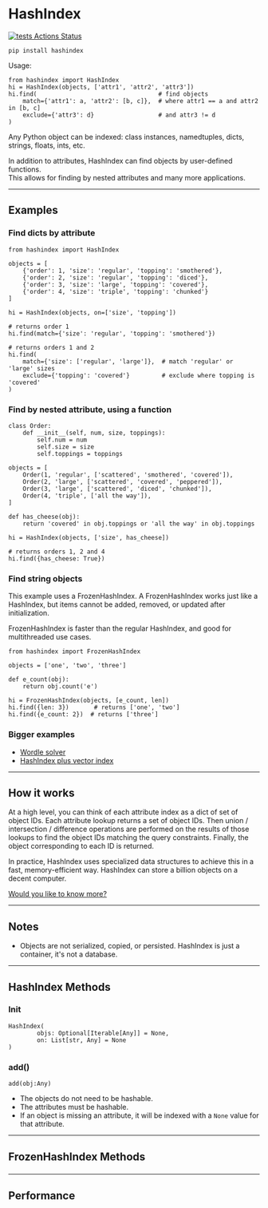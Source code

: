 # HashIndex

[![tests Actions Status](https://github.com/manimino/hashindex/workflows/tests/badge.svg)](https://github.com/manimino/hashindex/actions)

`pip install hashindex`

Usage:

```
from hashindex import HashIndex
hi = HashIndex(objects, ['attr1', 'attr2', 'attr3'])
hi.find(                                  # find objects
    match={'attr1': a, 'attr2': [b, c]},  # where attr1 == a and attr2 in [b, c]
    exclude={'attr3': d}                  # and attr3 != d
)
```

Any Python object can be indexed: class instances, namedtuples, dicts, strings, floats, ints, etc.

In addition to attributes, HashIndex can find objects by user-defined functions.  
This allows for finding by nested attributes and many more applications. 


____

## Examples

### Find dicts by attribute

```
from hashindex import HashIndex

objects = [
    {'order': 1, 'size': 'regular', 'topping': 'smothered'}, 
    {'order': 2, 'size': 'regular', 'topping': 'diced'}, 
    {'order': 3, 'size': 'large', 'topping': 'covered'},
    {'order': 4, 'size': 'triple', 'topping': 'chunked'}
]

hi = HashIndex(objects, on=['size', 'topping'])

# returns order 1
hi.find(match={'size': 'regular', 'topping': 'smothered'})  

# returns orders 1 and 2
hi.find(
    match={'size': ['regular', 'large']},  # match 'regular' or 'large' sizes
    exclude={'topping': 'covered'}         # exclude where topping is 'covered'
)
```

### Find by nested attribute, using a function

```
class Order:
    def __init__(self, num, size, toppings):
        self.num = num
        self.size = size
        self.toppings = toppings
    
objects = [
    Order(1, 'regular', ['scattered', 'smothered', 'covered']),
    Order(2, 'large', ['scattered', 'covered', 'peppered']),
    Order(3, 'large', ['scattered', 'diced', 'chunked']),
    Order(4, 'triple', ['all the way']),
]

def has_cheese(obj):
    return 'covered' in obj.toppings or 'all the way' in obj.toppings
    
hi = HashIndex(objects, ['size', has_cheese])

# returns orders 1, 2 and 4
hi.find({has_cheese: True})  
```

### Find string objects

This example uses a FrozenHashIndex. A FrozenHashIndex works just like a HashIndex, but items cannot be added, removed, 
or updated after initialization.

FrozenHashIndex is faster than the regular HashIndex, and good for multithreaded use cases.

```
from hashindex import FrozenHashIndex

objects = ['one', 'two', 'three']

def e_count(obj):
    return obj.count('e')

hi = FrozenHashIndex(objects, [e_count, len])
hi.find({len: 3})       # returns ['one', 'two']
hi.find({e_count: 2})  # returns ['three']
```

### Bigger examples
 
 - [Wordle solver]()
 - [HashIndex plus vector index]()

____

## How it works

At a high level, you can think of each attribute index as a dict of set of object IDs. Each attribute lookup
returns a set of object IDs. Then union / intersection / difference operations are performed on the results of those
lookups to find the object IDs matching the query constraints. Finally, the object corresponding to each ID is returned. 

In practice, HashIndex uses specialized data structures to achieve this in a fast, memory-efficient way. HashIndex
can store a billion objects on a decent computer.

[Would you like to know more?](docs/design.md)

____

## Notes

 - Objects are not serialized, copied, or persisted. HashIndex is just a container, it's not a database.

____

## HashIndex Methods

### Init

```
HashIndex(
        objs: Optional[Iterable[Any]] = None,
        on: List[str, Any] = None
)
```


### add()

```
add(obj:Any)
```

 - The objects do not need to be hashable. 
 - The attributes must be hashable.
 - If an object is missing an attribute, it will be indexed with a `None` value for that attribute.

____

## FrozenHashIndex Methods

### 

____

## Performance


